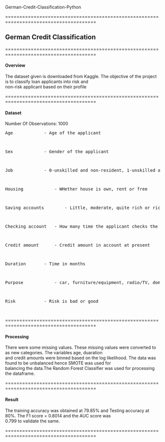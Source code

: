 
German-Credit-Classification-Python

======================================================================================
<h2> German Credit Classification</h2>
======================================================================================
<h4> Overview </h4>

The dataset given is downloaded from Kaggle. The objective of the project is to classify loan applicants into risk and<br>
non-risk applicant based on their profile

======================================================================================

<h4> Dataset</h4>

Number Of Observations: 1000

<pre class="tab">Age			- Age of the applicant</pre><br>
<pre class="tab">Sex			- Gender of the applicant</pre><br>
<pre class="tab">Job			- 0-unskilled and non-resident, 1-unskilled and resident, 2-skilled, 3-highly skilled</pre><br>
<pre class="tab">Housing			- WHether house is own, rent or free</pre><br>
<pre class="tab">Saving accounts		- Little, moderate, quite rich or rich</pre><br>
<pre class="tab">Checking account	- How many time the applicant checks the account</pre><br>	
<pre class="tab">Credit amount		- Credit amount in account at present</pre><br>
<pre class="tab">Duration		- Time in months</pre><br>
<pre class="tab">Purpose			- car, furniture/equipment, radio/TV, domestic appliances, repairs, education, business, vacation/others</pre> <br>
<pre class="tab">Risk			- Risk is bad or good</pre><br>

======================================================================================

<h4>Processing</h4>

There were some missing values. These missing values were converted to as new categories. The variables age, duaration<br>
and credit amounts were binned based on the log likelihood. The data was found to be unbalanced hence SMOTE was used for<br>
balancing the data.The Random Forest Classifier was used for processing the dataframe.<br>

======================================================================================

<h4>Result</h4>

The training accuracy was obtained at 79.85% and Testing accuracy at 80%. The F1 score = 0.8014 and the AUC score was<br>
0.799 to validate the same. 

======================================================================================